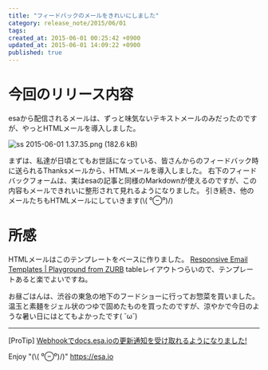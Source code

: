 ```yaml
---
title: "フィードバックのメールをきれいにしました"
category: release_note/2015/06/01
tags: 
created_at: 2015-06-01 00:25:42 +0900
updated_at: 2015-06-01 14:09:22 +0900
published: true
---
```


# 今回のリリース内容

esaから配信されるメールは、ずっと味気ないテキストメールのみだったのですが、やっとHTMLメールを導入しました。

![ss 2015-06-01 1.37.35.png (182.6 kB)](https://img.esa.io/uploads/production/attachments/105/2015/06/01/2/fc9b165d-8e14-47d6-9544-49a330a9cb41.png)


まずは、私達が日頃とてもお世話になっている、皆さんからのフィードバック時に送られるThanksメールから、HTMLメールを導入しました。
右下のフィードバックフォームは、実はesaの記事と同様のMarkdownが使えるのですが、この内容もメールできれいに整形されて見れるようになりました。
引き続き、他のメールたちもHTMLメールにしていきます(\\( ⁰⊖⁰)/)

# 所感

HTMLメールはこのテンプレートをベースに作りました。
[Responsive Email Templates | Playground from ZURB](http://zurb.com/playground/responsive-email-templates)
tableレイアウトつらいので、テンプレートあると楽でよいですね。

お昼ごはんは、渋谷の東急の地下のフードショーに行ってお惣菜を買いました。
温玉と素麺をジェル状のつゆで固めたものを買ったのですが、涼やかで今日のような暑い日にはとてもよかったです( ˘ω˘)


---
[ProTip] [Webhookでdocs.esa.ioの更新通知を受け取れるようになりました!](/posts/73) 

Enjoy "(\\( ⁰⊖⁰)/)"
https://esa.io
